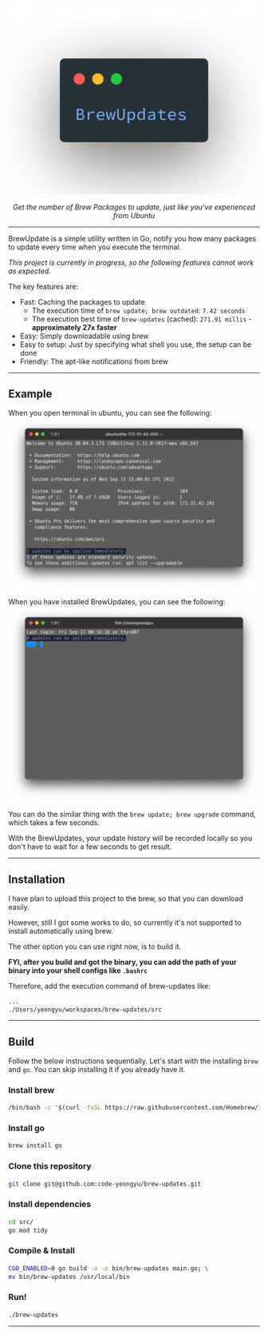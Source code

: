 <p align="center">
  <img src="https://raw.githubusercontent.com/code-yeongyu/brew-updates/master/docs/images/logo.png" alt="BrewUpdates">
</p>
<p align="center">
    <em>Get the number of Brew Packages to update, just like you've experienced from Ubuntu</em>
</p>

---

BrewUpdate is a simple utility written in Go, notify you how many packages to update every time when you execute the terminal.

_This project is currently in progress, so the following features cannot work as expected._

The key features are:

- Fast: Caching the packages to update
  - The execution time of `brew update; brew outdated`: `7.42 seconds`
  - The execution best time of `brew-updates` (cached): `271.91 millis` - **approximately 27x faster**
- Easy: Simply downloadable using brew
- Easy to setup: Just by specifying what shell you use, the setup can be done
- Friendly: The apt-like notifications from brew

---

## Example

When you open terminal in ubuntu, you can see the following:
![SSH-connected ubuntu screenshot](docs/images/ubuntu-execution.png)

When you have installed BrewUpdates, you can see the following:
![demo](docs/images/execution.png)

You can do the similar thing with the `brew update; brew upgrade` command, which takes a few seconds.

With the BrewUpdates, your update history will be recorded locally so you don't have to wait for a few seconds to get result.

---

## Installation

I have plan to upload this project to the brew, so that you can download easily.

However, still I got some works to do, so currently it's not supported to install automatically using brew.

The other option you can use right now, is to build it.

**FYI, after you build and got the binary, you can add the path of your binary into your shell configs like `.bashrc`**

Therefore, add the execution command of brew-updates like:

```
...
./Users/yeongyu/workspaces/brew-updates/src
```

---

## Build

Follow the below instructions sequentially. Let's start with the installing `brew` and `go`. You can skip installing it if you already have it.

### Install brew

```sh
/bin/bash -c "$(curl -fsSL https://raw.githubusercontent.com/Homebrew/install/HEAD/install.sh)"
```

### Install go

```sh
brew install go
```

### Clone this repository

```sh
git clone git@github.com:code-yeongyu/brew-updates.git
```

### Install dependencies

```sh
cd src/
go mod tidy
```

### Compile & Install

```sh
CGO_ENABLED=0 go build -a -o bin/brew-updates main.go; \
mv bin/brew-updates /usr/local/bin
```

### Run!

```sh
./brew-updates
```

---

